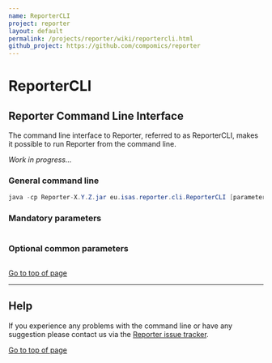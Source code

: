 ```yaml
---
name: ReporterCLI
project: reporter
layout: default
permalink: /projects/reporter/wiki/reportercli.html
github_project: https://github.com/compomics/reporter
---
```


# ReporterCLI [ ](# )

## Reporter Command Line Interface

The command line interface to Reporter, referred to as ReporterCLI, makes it possible to run Reporter from the command line.

_Work in progress..._

### General command line

```java
java -cp Reporter-X.Y.Z.jar eu.isas.reporter.cli.ReporterCLI [parameters]
```

### Mandatory parameters

```java

```

### Optional common parameters

```java

```

[Go to top of page](# )

----

## Help

If you experience any problems with the command line or have any suggestion please contact us via the [Reporter issue tracker](/projects/reporter/issues.html).

[Go to top of page](# )
